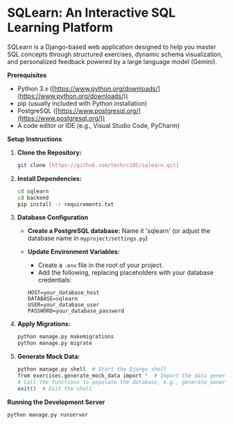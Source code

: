 # SQLearn: An Interactive SQL Learning Platform

SQLearn is a Django-based web application designed to help you master SQL concepts through structured exercises, dynamic schema visualization, and personalized feedback powered by a large language model (Gemini).

**Prerequisites**

*   Python 3.x ([https://www.python.org/downloads/](https://www.python.org/downloads/)) 
*   pip (usually included with Python installation)
*   PostgreSQL ([https://www.postgresql.org/](https://www.postgresql.org/))
*  A code editor or IDE (e.g., Visual Studio Code, PyCharm)

**Setup Instructions**

1.  **Clone the Repository:**
    ```bash
    git clone [https://github.com/techrc195/sqlearn.git]
    ```

2.  **Install Dependencies:**
    ```bash
    cd sqlearn
    cd backend
    pip install -r requirements.txt
    ```

3.  **Database Configuration**

    *   **Create a PostgreSQL database:**  Name it 'sqlearn' (or adjust the database name in `myproject/settings.py`)
    *   **Update Environment Variables:** 
        *   Create a `.env` file in the root of your project.
        *   Add the following, replacing placeholders with your database credentials:

        ```
        HOST=your_database_host
        DATABASE=sqlearn
        USER=your_database_user
        PASSWORD=your_database_password
        ```

4.  **Apply Migrations:**
    ```bash
    python manage.py makemigrations
    python manage.py migrate
    ```

5.  **Generate Mock Data:**
    ```bash
    python manage.py shell  # Start the Django shell
    from exercises.generate_mock_data import *  # Import the data generation functions
    # Call the functions to populate the database, e.g., generate_owners(), generate_foods(), etc.
    exit()  # Exit the shell
    ```

**Running the Development Server**

```bash
python manage.py runserver
